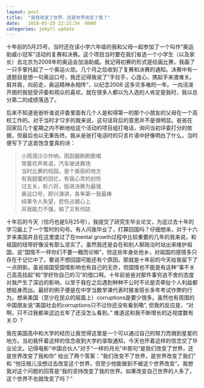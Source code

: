 ```yaml
---
layout: post
title:  "是我改变了世界，还是世界改变了我？"
date:   2018-05-25 22:21:34 -0800
categories: jekyll update
---
```

十年前的5月25号，当时还在读小学六年级的我和父母一起参加了一个叫作“奥运助威小冠军”活动的复赛和决赛。这个项目当时要在我们省选一个小学生（以及家长）去北京为2008年的奥运会加油助威。我记得初赛的形式是绘画比赛，我画了一只手掌托起了一个奥运火炬。几个月之后收到了复赛和决赛的通知。决赛中有一道题目是想一句奥运口号，我还记得我说了“手拉手，心连心，携起手来渡难关。肩并肩，向前走，奥运精神永相传“，以纪念2008 这多灾多难的一年。一向活泼开朗的我挺受评委和观众的喜欢。就在很多人都以为入选的人肯定是我时，我以总分第二的成绩落选了。

后来不知道爸爸听谁说评委里面有几个人是和得第一的那个小朋友的父母在一个高校工作的。对于当时才12岁的我来说，这句话背后的意思并不是很明显。爸爸在回家后几个星期之内不断地给这个活动的项目组打电话，询问当初评委打分的依据，但最后也以无果告终。我从爸爸打电话时的只言片语中好像明白了什么，当时便写下了这首饱含童真的诗：

>小雨滴沙沙作响，雨刮器刷刷歌唱
<br/>带着欢声笑语，汽车驶进赛场
<br/>当时比赛的校园，是个美丽的地方
<br/>有我甜蜜的回忆，有我心灵的创伤
<br/>过五关，斩六将，挺进决赛为最强
<br/>奥运口号，即兴演讲，各争第一我最棒
<br/>结果令人失望，悲伤占据心上
<br/>非我能力不强，输了又有何妨

十年后的今天（恰巧也是5月25号），我提交了研究生毕业论文，为这过去十年的学习画上了一个暂时的句号。有人问我毕业了，打算回国吗？仔细想来，对于十六岁来美国并且在这里度过了在mental growth过程中比较重要的几年的我来说，和祖国的纽带好像没有那么坚实了。虽然我还是会在和别人聊政治时站出来维护祖国，说“国情不一样你们不要一概而论嘛”，但这些年身处他乡，对祖国的感情多只存在于记忆中了。要说不想回国可能还有个原因，那就是十年前的今天给我留下了一点阴影。虽说祖国受国情影响也有自己的无奈，但国情也不能是有这种“事不关己高高挂起”和”学好你自己的习”的借口啊。十年前爸爸对那件事穷追不舍的态度对我产生了深远的影响，以至于我在之后遇到种种不公时不论是否牵扯个人利益都想挺身而出。最好的例子便是在中学当数学课代表时接发班长多年考试作弊的行为。想来美国（至少在民众的层面上）corruptions是要少很多。虽然也有周围的中国朋友说“美国社会的corruptions只不过你还没有看到嘞”, 但我的反应是，“对啊，只不过我都来这边五年了还没怎么看到。”  难道这和我不断增长的近视度数有关:D ？

我在美国高中和大学的经历让我觉得这里是一个可以通过自己的努力而摘到星星的地方。当初我怀着这样的信念收到大学的录取通知，今天也怀着这样的信念交了毕业论文。记得电影“中国合伙人”对于“一样的月光”中那句“是我们改变了世界，还是世界改变了我和你” 给出了两个答案：“我们改变不了世界，是世界改变了我们” 和 “他压根儿没想过去改变这个世界，但至少他能做到不被这个世界改变”。我想我对这个问题的回答是“我的坚持改变了我的世界。如果改变自己世界的人多了，这个世界不也就改变了吗？”